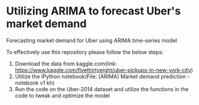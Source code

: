 # Utilizing ARIMA to forecast Uber's market demand
Forecasting market demand for Uber using ARIMA time-series model

To effectively use this repository please follow the below steps:
1) Download the data from kaggle.com(link: https://www.kaggle.com/fivethirtyeight/uber-pickups-in-new-york-city)
2) Utilize the iPython notebook(File: [ARIMA] Market demand prediction - notebook v1 kh)
3) Run the code on the Uber-2014 dataset and utilize the functions in the code to tweak and optimize the model

